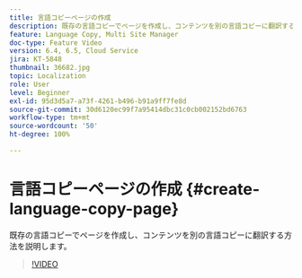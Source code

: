 ```yaml
---
title: 言語コピーページの作成
description: 既存の言語コピーでページを作成し、コンテンツを別の言語コピーに翻訳する方法を説明します。
feature: Language Copy, Multi Site Manager
doc-type: Feature Video
version: 6.4, 6.5, Cloud Service
jira: KT-5848
thumbnail: 36682.jpg
topic: Localization
role: User
level: Beginner
exl-id: 95d3d5a7-a73f-4261-b496-b91a9ff7fe8d
source-git-commit: 30d6120ec99f7a95414dbc31c0cb002152bd6763
workflow-type: tm+mt
source-wordcount: '50'
ht-degree: 100%

---
```


# 言語コピーページの作成 {#create-language-copy-page}

既存の言語コピーでページを作成し、コンテンツを別の言語コピーに翻訳する方法を説明します。

>[!VIDEO](https://video.tv.adobe.com/v/36682?quality=12&learn=on)
